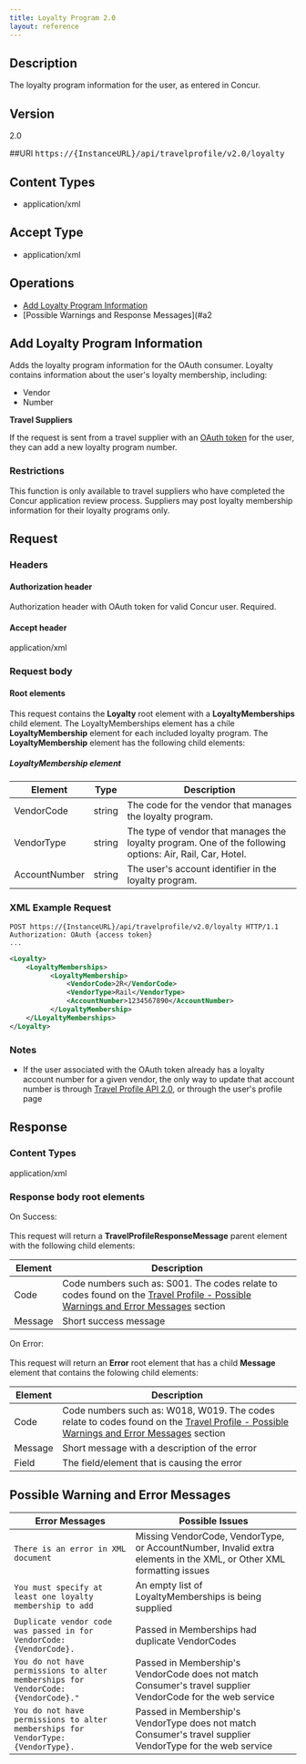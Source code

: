 ```yaml
---
title: Loyalty Program 2.0
layout: reference
---
```


## Description 
The loyalty program information for the user, as entered in Concur.

## Version
2.0

##URI
<samp>https://{InstanceURL}/api/travelprofile/v2.0/loyalty</samp>

## Content Types
* application/xml

## Accept Type
* application/xml

## Operations
* [Add Loyalty Program Information](#a1)
* [Possible Warnings and Response Messages](#a2

## <a name="a1">Add Loyalty Program Information</a>
Adds the loyalty program information for the OAuth consumer. Loyalty contains information about the user's loyalty membership, including:

* Vendor
* Number

**Travel Suppliers**

If the request is sent from a travel supplier with an [OAuth token][2] for the user, they can add a new loyalty program number.

### Restrictions

This function is only available to travel suppliers who have completed the Concur application review process. Suppliers may post loyalty membership information for their loyalty programs only.

## Request

### Headers

#### Authorization header

Authorization header with OAuth token for valid Concur user. Required.

#### Accept header

application/xml

### Request body

#### Root elements
This request contains the **Loyalty** root element with a **LoyaltyMemberships** child element. The LoyaltyMemberships element has a chile **LoyaltyMembership** element for each included loyalty program. The **LoyaltyMembership** element has the following child elements:

##### LoyaltyMembership element

| Element | Type | Description |
| ------- | -------- | ----------- |
| VendorCode | string | The code for the vendor that manages the loyalty program. |
| VendorType | string | The type of vendor that manages the loyalty program. One of the following options: Air, Rail, Car, Hotel. |
| AccountNumber | string | The user's account identifier in the loyalty program. |

###  XML Example Request

```http
POST https://{InstanceURL}/api/travelprofile/v2.0/loyalty HTTP/1.1
Authorization: OAuth {access token}
...
```

```xml
<Loyalty>
    <LoyaltyMemberships>
          <LoyaltyMembership>
              <VendorCode>2R</VendorCode>
              <VendorType>Rail</VendorType>
              <AccountNumber>1234567890</AccountNumber>
          </LoyaltyMembership>
    </LLoyaltyMemberships>
</Loyalty>
```

### Notes

* If the user associated with the OAuth token already has a loyalty account number for a given vendor, the only way to update that account number is through [Travel Profile API 2.0][4], or through the user's profile page

##  Response

### Content Types

application/xml

### Response body root elements

On Success:<br><br>
This request will return a **TravelProfileResponseMessage** parent element with the following child elements:

| Element | Description |
| ------- | ----------- |
| Code |  Code numbers such as: S001. The codes relate to codes found on the [Travel Profile - Possible Warnings and Error Messages][3] section |
| Message | Short success message  |

On Error:<br><br>
This request will return an **Error** root element that has a child **Message** element that contains the folowing child elements:

| Element | Description |
| ------- | ----------- |
| Code |  Code numbers such as: W018, W019. The codes relate to codes found on the [Travel Profile - Possible Warnings and Error Messages][3] section |
| Message | Short message with a description of the error |
| Field | The field/element that is causing the error |

## <a name="a2">Possible Warning and Error Messages</a>

| Error Messages | Possible Issues |
|------------|-----------------|
| `There is an error in XML document` | Missing VendorCode, VendorType, or AccountNumber, Invalid extra elements in the XML, or Other XML formatting issues |
| `You must specify at least one loyalty membership to add` | An empty list of LoyaltyMemberships is being supplied |
| `Duplicate vendor code was passed in for VendorCode: {VendorCode}.` | Passed in Memberships had duplicate VendorCodes |
| `You do not have permissions to alter memberships for VendorCode: {VendorCode}."` | Passed in Membership's VendorCode does not match Consumer's travel supplier VendorCode for the web service |
| `You do not have permissions to alter memberships for VendorType: {VendorType}.` | Passed in Membership's VendorType does not match Consumer's travel supplier VendorType for the web service |




[1]: http://concur.github.io/developer.concur.com/api-reference/authentication/oauth-20-overview
[2]: https://developer.concur.com/go-market/app-certification
[3]: https://developer.concur.com/api-reference/travel-profile/01-profile-resource.html#a4
[4]: https://developer.concur.com/api-reference/travel-profile/01-profile-resource.html
